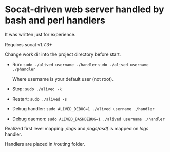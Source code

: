 # Socat-driven web server handled by bash and perl handlers
It was written just for experience.

Requires socat v1.7.3+

Change work dir into the project directory before start.

* Run:
`sudo ./alived username ./handler`
`sudo ./alived username ./phandler`

  Where username is your default user (not root).

* Stop:
`sudo ./alived -k`

* Restart:
`sudo ./alived -s`

* Debug handler:
`sudo ALIVED_DEBUG=1 ./alived username ./handler`

* Debug daemon:
`sudo ALIVED_BASHDEBUG=1 ./alived username ./handler`


Realized first level mapping:
_/logs_ and _/logs/asdf_ is mapped on *logs* handler.

Handlers are placed in /routing folder.
